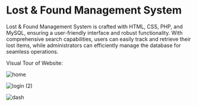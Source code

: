 # Lost & Found Management System

Lost & Found Management System is crafted with HTML, CSS, PHP, and MySQL, ensuring a user-friendly interface and robust functionality. With comprehensive search capabilities, users can easily track and retrieve their lost items, while administrators can efficiently manage the database for seamless operations.

Visual Tour of Website:

![home](https://github.com/SubhikshaKarna/Lost_and_Found_Project/assets/149041362/ff8fa395-fd81-4cf3-950c-70f87c7be90e)

![login (2)](https://github.com/SubhikshaKarna/Lost_and_Found_Project/assets/149041362/d466d3aa-ed73-45aa-ae71-e5e5f6d43d9a)

![dash](https://github.com/SubhikshaKarna/Lost_and_Found_Project/assets/149041362/0c382853-2dd1-4610-8a83-4f5816955378)
